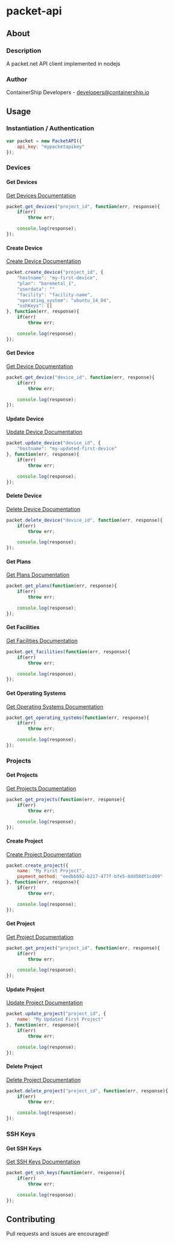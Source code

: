 # packet-api

## About

### Description
A packet.net API client implemented in nodejs

### Author
ContainerShip Developers - developers@containership.io

## Usage

### Instantiation / Authentication
```javascript
var packet = new PacketAPI({
    api_key: "mypacketapikey"
});
```

### Devices

#### Get Devices
[Get Devices Documentation](https://www.packet.net/resources/docs/#page:devices,header:devices-projects-get)
```javascript
packet.get_devices("project_id", function(err, response){
    if(err)
        throw err;

    console.log(response);
});
```

#### Create Device
[Create Device Documentation](https://www.packet.net/resources/docs/#page:devices,header:devices-projects-post)
```javascript
packet.create_device("project_id", {
    "hostname": "my-first-device",
    "plan": "baremetal_1",
    "userdata": ""
    "facility": "facility-name",
    "operating_system": "ubuntu_14_04",
    "sshKeys": []
}, function(err, response){
    if(err)
        throw err;

    console.log(response);
});
```

#### Get Device
[Get Device Documentation](https://www.packet.net/resources/docs/#page:devices,header:devices-project-get)
```javascript
packet.get_device("device_id", function(err, response){
    if(err)
        throw err;

    console.log(response);
});
```

#### Update Device
[Update Device Documentation](https://www.packet.net/resources/docs/#page:devices,header:devices-project-patch)
```javascript
packet.update_device("device_id", {
    "hostname": "my-updated-first-device"
}, function(err, response){
    if(err)
        throw err;

    console.log(response);
});
```

#### Delete Device
[Delete Device Documentation](https://www.packet.net/resources/docs/#page:devices,header:devices-device-delete)
```javascript
packet.delete_device("device_id", function(err, response){
    if(err)
        throw err;

    console.log(response);
});
```

#### Get Plans
[Get Plans Documentation](https://www.packet.net/resources/docs/#page:devices,header:devices-plans)
```javascript
packet.get_plans(function(err, response){
    if(err)
        throw err;

    console.log(response);
});
```

#### Get Facilities
[Get Facilities Documentation](https://www.packet.net/resources/docs/#page:devices,header:devices-locations)
```javascript
packet.get_facilities(function(err, response){
    if(err)
        throw err;

    console.log(response);
});
```

#### Get Operating Systems
[Get Operating Systems Documentation](https://www.packet.net/resources/docs/#page:devices,header:devices-operating-systems)
```javascript
packet.get_operating_systems(function(err, response){
    if(err)
        throw err;

    console.log(response);
});
```

### Projects

#### Get Projects
[Get Projects Documentation](https://www.packet.net/resources/docs/#page:devices,header:devices-projects-get)
```javascript
packet.get_projects(function(err, response){
    if(err)
        throw err;

    console.log(response);
});
```

#### Create Project
[Create Project Documentation](https://www.packet.net/resources/docs/#page:devices,header:devices-projects-post)
```javascript
packet.create_project({
    name: "My First Project",
    payment_method: "eedbb692-b217-477f-bfe5-8dd58df1cd09"
}, function(err, response){
    if(err)
        throw err;

    console.log(response);
});
```

#### Get Project
[Get Project Documentation](https://www.packet.net/resources/docs/#page:devices,header:devices-project-get)
```javascript
packet.get_project("project_id", function(err, response){
    if(err)
        throw err;

    console.log(response);
});
```

#### Update Project
[Update Project Documentation](https://www.packet.net/resources/docs/#page:devices,header:devices-project-patch)
```javascript
packet.update_project("project_id", {
    name: "My Updated First Project"
}, function(err, response){
    if(err)
        throw err;

    console.log(response);
});
```

#### Delete Project
[Delete Project Documentation](https://www.packet.net/resources/docs/#page:devices,header:devices-project-delete)
```javascript
packet.delete_project("project_id", function(err, response){
    if(err)
        throw err;

    console.log(response);
});
```

### SSH Keys

#### Get SSH Keys
[Get SSH Keys Documentation](https://www.packet.net/resources/docs/#page:devices,header:devices-ssh-keys-get)
```javascript
packet.get_ssh_keys(function(err, response){
    if(err)
        throw err;

    console.log(response);
});
```

## Contributing
Pull requests and issues are encouraged!
